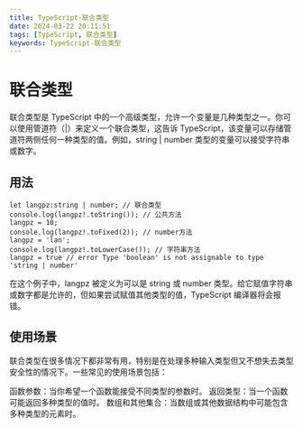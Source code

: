 ```yaml
---
title: TypeScript-联合类型
date: 2024-03-22 20:11:51
tags: [TypeScript, 联合类型]
keywords: TypeScript-联合类型
---
```

# 联合类型
联合类型是 TypeScript 中的一个高级类型，允许一个变量是几种类型之一。你可以使用管道符（|）来定义一个联合类型，这告诉 TypeScript，该变量可以存储管道符两侧任何一种类型的值。例如，string | number 类型的变量可以接受字符串或数字。
<!--more-->

## 用法
```
let langpz:string | number; // 联合类型  
console.log(langpz!.toString()); // 公共方法
langpz = 10;
console.log(langpz!.toFixed(2)); // number方法
langpz = 'lan';
console.log(langpz!.toLowerCase()); // 字符串方法
langpz = true // error Type 'boolean' is not assignable to type 'string | number'
```
在这个例子中，langpz 被定义为可以是 string 或 number 类型。给它赋值字符串或数字都是允许的，但如果尝试赋值其他类型的值，TypeScript 编译器将会报错。

## 使用场景
联合类型在很多情况下都非常有用，特别是在处理多种输入类型但又不想失去类型安全性的情况下。一些常见的使用场景包括：

函数参数：当你希望一个函数能接受不同类型的参数时。
返回类型：当一个函数可能返回多种类型的值时。
数组和其他集合：当数组或其他数据结构中可能包含多种类型的元素时。